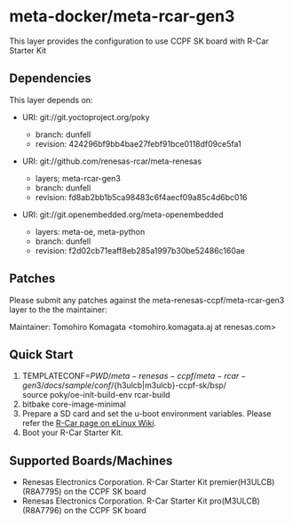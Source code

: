 # meta-docker/meta-rcar-gen3

This layer provides the configuration to use CCPF SK board with R-Car Starter Kit

## Dependencies

This layer depends on:

* URI: git://git.yoctoproject.org/poky
  * branch: dunfell
  * revision: 424296bf9bb4bae27febf91bce0118df09ce5fa1

* URI: git://github.com/renesas-rcar/meta-renesas
  * layers; meta-rcar-gen3
  * branch: dunfell
  * revision: fd8ab2bb1b5ca98483c6f4aecf09a85c4d6bc016

* URI: git://git.openembedded.org/meta-openembedded
  * layers: meta-oe, meta-python
  * branch: dunfell
  * revision: f2d02cb71eaff8eb285a1997b30be52486c160ae

## Patches

Please submit any patches against the meta-renesas-ccpf/meta-rcar-gen3 layer to the the maintainer:

Maintainer: Tomohiro Komagata <tomohiro.komagata.aj at renesas.com>

## Quick Start

1. TEMPLATECONF=$PWD/meta-renesas-ccpf/meta-rcar-gen3/docs/sample/conf/${h3ulcb|m3ulcb}-ccpf-sk/bsp/ \
   source poky/oe-init-build-env rcar-build
2. bitbake core-image-minimal
3. Prepare a SD card and set the u-boot environment variables. Please refer the [R-Car page on eLinux Wiki](https://elinux.org/R-Car/Boards/Yocto-Gen3/v5.1.0#Running_Yocto_images).
4. Boot your R-Car Starter Kit.

## Supported Boards/Machines

- Renesas Electronics Corporation. R-Car Starter Kit premier(H3ULCB) (R8A7795) on the CCPF SK board
- Renesas Electronics Corporation. R-Car Starter Kit pro(M3ULCB) (R8A7796) on the CCPF SK board
